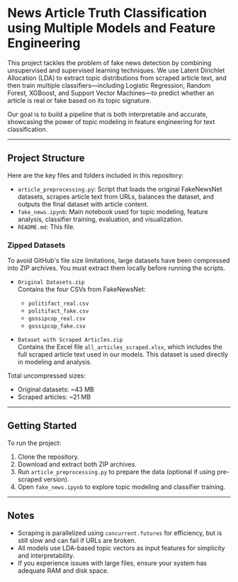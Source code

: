 # News Article Truth Classification using Multiple Models and Feature Engineering

This project tackles the problem of fake news detection by combining unsupervised and supervised learning techniques. We use Latent Dirichlet Allocation (LDA) to extract topic distributions from scraped article text, and then train multiple classifiers—including Logistic Regression, Random Forest, XGBoost, and Support Vector Machines—to predict whether an article is real or fake based on its topic signature.

Our goal is to build a pipeline that is both interpretable and accurate, showcasing the power of topic modeling in feature engineering for text classification.

---

## Project Structure

Here are the key files and folders included in this repository:

- `article_preprocessing.py`: Script that loads the original FakeNewsNet datasets, scrapes article text from URLs, balances the dataset, and outputs the final dataset with article content.
- `fake_news.ipynb`: Main notebook used for topic modeling, feature analysis, classifier training, evaluation, and visualization.
- `README.md`: This file.

### Zipped Datasets

To avoid GitHub's file size limitations, large datasets have been compressed into ZIP archives. You must extract them locally before running the scripts.

- `Original Datasets.zip`  
  Contains the four CSVs from FakeNewsNet:  
  - `politifact_real.csv`  
  - `politifact_fake.csv`  
  - `gossipcop_real.csv`  
  - `gossipcop_fake.csv`  

- `Dataset with Scraped Articles.zip`  
  Contains the Excel file `all_articles_scraped.xlsx`, which includes the full scraped article text used in our models. This dataset is used directly in modeling and analysis.

Total uncompressed sizes:
- Original datasets: ~43 MB
- Scraped articles: ~21 MB

---

## Getting Started

To run the project:

1. Clone the repository.
2. Download and extract both ZIP archives.
3. Run `article_preprocessing.py` to prepare the data (optional if using pre-scraped version).
4. Open `fake_news.ipynb` to explore topic modeling and classifier training.

---

## Notes

- Scraping is parallelized using `concurrent.futures` for efficiency, but is still slow and can fail if URLs are broken.
- All models use LDA-based topic vectors as input features for simplicity and interpretability.
- If you experience issues with large files, ensure your system has adequate RAM and disk space.
